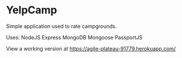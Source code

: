 # YelpCamp

Simple application used to rate campgrounds.

Uses:
NodeJS
Express
MongoDB
Mongoose
PassportJS


View a working version at https://agile-plateau-91779.herokuapp.com/
